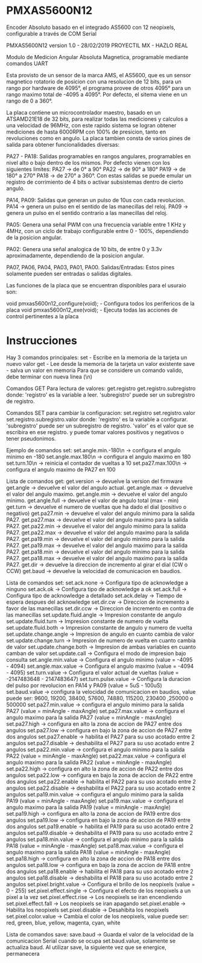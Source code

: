 # PMXAS5600N12
Encoder Absoluto basado en el integrado AS5600 con 12 neopixels, configurable a través de COM Serial

PMXAS5600N12 version 1.0 - 28/02/2019
PROYECTIL MX - HAZLO REAL

Modulo de Medicion Angular Absoluta Magnetica, programable mediante comandos UART

Esta provisto de un sensor de la marca AMS, el AS5600, que es un sensor
magnetico rotatorio de posicion con una resolucion de 12 bits, para un
rango por hardware de 4095°, el programa provee de otros 4095° para un
rango maximo total de -4095 a 4095°. Por defecto, el sitema viene en un
rango de 0 a 360°.

La placa contiene un microcontrolador maestro, basado en un ATSAMD21E18
de 32 bits, para realizar todas las mediciones y calculos a una velocidad 
de 96MHz, con este rapido sistema se logran obtener mediciones de hasta
6000RPM con 100% de presicion, tanto en revoluciones como en angulo.
La placa tambien consta de varios pines de salida para obtener funcionalidades
diversas:

PA27 - PA18:
Salidas programables en rangos angulares, programables en nivel alto o
bajo dentro de los mismos. Por defecto vienen con los siguientes limites:
PA27 -> de 0° a 90°
PA22 -> de 90° a 180°
PA19 -> de 180° a 270°
PA18 -> de 270° a 360°.
Con estas salidas se puede emular un registro de corrimiento de 4 bits o
activar subsistemas dentro de cierto angulo.

PA14, PA09:
Salidas que generan un pulso de 10us con cada revolucion. 
PA14 -> genera un pulso en el sentido de las manecillas del reloj. 
PA09 -> genera un pulso en el sentido contrario a las manecillas del reloj.

PA05:
Genera una señal PWM con una frecuencia variable entre 1 KHz y 4MHz, con un
ciclo de trabajo configurable entre 0 - 100%, dependiendo de la posicion angular.

PA02:
Genera una señal analogica de 10 bits, de entre 0 y 3.3v aproximadamente, 
dependiendo de la posicion angular.

PA07, PA06, PA04, PA03, PA01, PA00.
Salidas/Entradas: 
Estos pines solamente pueden ser entradas o salidas digitales.

Las funciones de la placa que se encuentran disponibles para el usuraio son:

void pmxas5600n12_configure(void);    - Configura todos los perifericos de la placa
void pmxas5600n12_exe(void);          - Ejecuta todas las acciones de control pertinentes a la placa

# Instrucciones

Hay 3 comandos principales:
set  - Escribe en la memoria de la tarjeta un nuevo valor
get  - Lee desde la memoria de la tarjeta un valor existente
save - salva un valor en memoria
Para que se considere un comando valido, debe terminar con nueva linea (\n)

Comandos GET Para lectura de valores:
get.registro
get.registro.subregistro
donde: 'registro'    es la variable a leer.
       'subregistro' puede ser un subregistro de registro.
       
Comandos SET para cambiar la configuracion:
set.registro
set.registro.valor
set.registro.subregistro.valor
donde: 'registro'    es la variable a configurar.
       'subregistro' puede ser un subregistro de registro.
       'valor'       es el valor que se escribira en ese registro.
                       y puede tomar valores positivos y negativos o tener pseudonimos.
                       
Ejemplo de comandos set:
set.angle.min.-180\n -> configura el angulo minimo en -180
set.angle.max.180\n  -> configura el angulo maximo en 180
set.turn.10\n        -> reinicia el contador de vueltas a 10
set.pa27.max.100\n  -> configura el angulo maximo de PA27 en 100

Lista de comandos get:
get.version     -> devuelve la version del firmware
get.angle       -> devuelve el valor del angulo actual.
get.angle.max   -> devuelve el valor del angulo maximo.
get.angle.min   -> devuelve el valor del angulo minimo.
get.angle.full  -> devuelve el valor de angulo total (max - min)
get.turn        -> devuelve el numero de vueltas que ha dado el dial (positivo o negativo)
get.pa27.min    -> devuelve el valor del angulo minimo para la salida PA27.
get.pa27.max    -> devuelve el valor del angulo maximo para la salida PA27.
get.pa22.min    -> devuelve el valor del angulo minimo para la salida PA27.
get.pa22.max    -> devuelve el valor del angulo maximo para la salida PA27.
get.pa19.min    -> devuelve el valor del angulo minimo para la salida PA27.
get.pa19.max    -> devuelve el valor del angulo maximo para la salida PA27.
get.pa18.min    -> devuelve el valor del angulo minimo para la salida PA27.
get.pa18.max    -> devuelve el valor del angulo maximo para la salida PA27.
get.dir         -> devuelve la direccion de incremento al girar el dial (CW o CCW)
get.baud        -> devuelve la velocidad de comunicacion en baudios.

Lista de comandos set:
set.ack.none             -> Configura tipo de acknowledge a ninguno
set.ack.ok               -> Configura tipo de acknowledge a ok
set.ack.full             -> Configura tipo de acknowledge a detallado
set.ack.delay            -> Tiempo de espera despues del acknowledge
set.dir.cw               -> Direccion de incremento a favor de las manecillas
set.dir.ccw              -> Direccion de incremento en contra de las manecillas
set.update.fluid.angle   -> Impresion constante de angulo
set.update.fluid.turn    -> Impresion constante de numero de vuelta
set.update.fluid.both    -> Impresion constante de angulo y numero de vuelta
set.update.change.angle  -> Impresion de angulo en cuanto cambia de valor
set.update.change.turn   -> Impresion de numero de vuelta en cuanto cambia de valor
set.update.change.both   -> Impresion de ambas variables en cuanto camban de valor
set.update.call          -> Configura el modo de impresion bajo consulta
set.angle.min.value      -> Configura el angulo minimo (value = -4095 - 4094)
set.angle.max.value      -> Configura el angulo maximo (value = -4094 - 4095)
set.turn.value           -> Configura el valor actual de vueltas (value = -2147483648 - 2147483647)
set.turn.pulse.value     -> Configura la duracion del pulso por revolucion en PA14 y PA09 (value = 5uS - 100uS)
set.baud.value           -> configura la velocidad de comunicacion en baudios, value puede ser:
                            9600, 19200, 38400, 57600, 74880, 115200, 230400 ,250000 o 500000
set.pa27.min.value       -> configura el angulo minimo para la salida PA27 (value = minAngle - maxAngle)
set.pa27.max.value       -> configura el angulo maximo para la salida PA27 (value = minAngle - maxAngle)
set.pa27.high            -> configura en alto la zona de accion de PA27 entre dos angulos
set.pa27.low             -> configura en bajo la zona de accion de PA27 entre dos angulos
set.pa27.enable          -> habilita el PA27 para su uso acotado entre 2 angulos
set.pa27.disable         -> deshabilita el PA27 para su uso acotado entre 2 angulos
set.pa22.min.value       -> configura el angulo minimo para la salida PA22 (value = minAngle - maxAngle)
set.pa22.max.value       -> configura el angulo maximo para la salida PA22 (value = minAngle - maxAngle)
set.pa22.high            -> configura en alto la zona de accion de PA22 entre dos angulos
set.pa22.low             -> configura en bajo la zona de accion de PA22 entre dos angulos
set.pa22.enable          -> habilita el PA22 para su uso acotado entre 2 angulos
set.pa22.disable         -> deshabilita el PA22 para su uso acotado entre 2 angulos
set.pa19.min.value       -> configura el angulo minimo para la salida PA19 (value = minAngle - maxAngle)
set.pa19.max.value       -> configura el angulo maximo para la salida PA19 (value = minAngle - maxAngle)
set.pa19.high            -> configura en alto la zona de accion de PA19 entre dos angulos
set.pa19.low             -> configura en bajo la zona de accion de PA19 entre dos angulos
set.pa19.enable          -> habilita el PA19 para su uso acotado entre 2 angulos
set.pa19.disable         -> deshabilita el PA19 para su uso acotado entre 2 angulos
set.pa18.min.value       -> configura el angulo minimo para la salida PA18 (value = minAngle - maxAngle)
set.pa18.max.value       -> configura el angulo maximo para la salida PA18 (value = minAngle - maxAngle)
set.pa18.high            -> configura en alto la zona de accion de PA18 entre dos angulos
set.pa18.low             -> configura en bajo la zona de accion de PA18 entre dos angulos
set.pa18.enable          -> habilita el PA18 para su uso acotado entre 2 angulos
set.pa18.disable         -> deshabilita el PA18 para su uso acotado entre 2 angulos
set.pixel.bright.value   -> Configura el brillo de los neopixels (value = 0 - 255)
set.pixel.effect.single  -> Configura el efecto de los neopixels a un pixel a la vez
set.pixel.effect.rise    -> Los neopixels se iran encendiendo
set.pixel.effect.fall    -> Los neopixels se iran apagando
set.pixel.enable         -> Habilita los neopixels
set.pixel.disable        -> Desahibita los neopixels
set.pixel.color.value    -> Cambia el color de los neopixels, value puede ser:
                            red, green, blue, yellow, magenta, cyan, white
                            
Lista de comandos save:
save.baud                -> Guarda el valor de la velocidad de la comunicacion Serial
                            cuando se ocupa set.baud.value, solamente se actualiza baud.
                            Al utilizar save, la siguiente vez que se energice, permanecera

